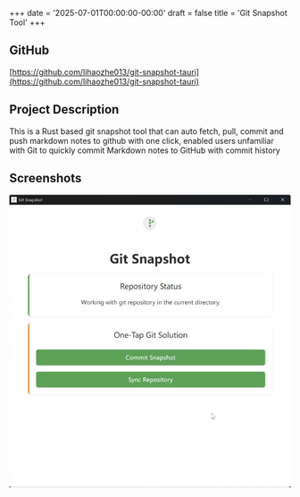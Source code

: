 +++
date = '2025-07-01T00:00:00-00:00'
draft = false
title = 'Git Snapshot Tool'
+++

## GitHub
[https://github.com/lihaozhe013/git-snapshot-tauri](https://github.com/lihaozhe013/git-snapshot-tauri)

## Project Description
This is a Rust based git snapshot tool that can auto fetch, pull, commit and push markdown notes to github with one click, enabled users unfamiliar with Git to quickly commit Markdown notes to GitHub with commit
history

## Screenshots

![image-20250919200320741](./assets/image-20250919200320741.png)
